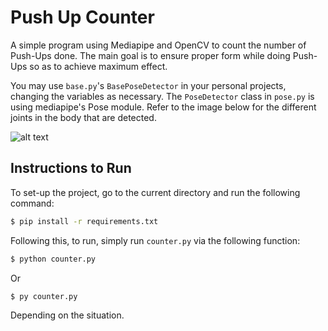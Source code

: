 # Push Up Counter
A simple program using Mediapipe and OpenCV to count the number of Push-Ups done. The main goal is to ensure proper form while doing Push-Ups so as to achieve maximum effect.

You may use `base.py`'s `BasePoseDetector` in your personal projects, changing the variables as necessary. The `PoseDetector` class in `pose.py` is using mediapipe's Pose module. Refer to the image below for the different joints in the body that are detected.

![alt text](https://google.github.io/mediapipe/images/mobile/pose_tracking_full_body_landmarks.png)



## Instructions to Run

To set-up the project, go to the current directory and run the following command:
```sh
$ pip install -r requirements.txt
```

Following this, to run, simply run `counter.py` via the following function:
```sh
$ python counter.py
```

Or

```sh
$ py counter.py
```

Depending on the situation.